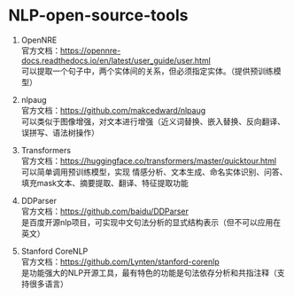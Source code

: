 # NLP-open-source-tools

1. OpenNRE  
官方文档：https://opennre-docs.readthedocs.io/en/latest/user_guide/user.html  
可以提取一个句子中，两个实体间的关系，但必须指定实体。（提供预训练模型）  

2. nlpaug  
官方文档：https://github.com/makcedward/nlpaug  
可以类似于图像增强，对文本进行增强（近义词替换、嵌入替换、反向翻译、误拼写、语法树操作）  

3. Transformers  
官方文档：https://huggingface.co/transformers/master/quicktour.html  
可以简单调用预训练模型，实现 情感分析、文本生成、命名实体识别、问答、填充mask文本、摘要提取、翻译、特征提取功能  

4. DDParser  
官方文档：https://github.com/baidu/DDParser  
是百度开源nlp项目，可实现中文句法分析的显式结构表示（但不可以应用在英文）  

5. Stanford CoreNLP  
官方文档：https://github.com/Lynten/stanford-corenlp  
是功能强大的NLP开源工具，最有特色的功能是句法依存分析和共指注释（支持很多语言）  
